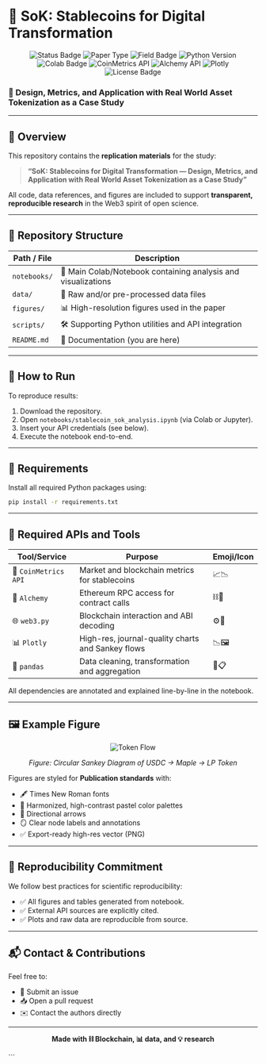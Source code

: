 # 📘 SoK: Stablecoins for Digital Transformation
<p align="center">
  <img src="https://img.shields.io/badge/status-under_review-yellow.svg" alt="Status Badge"/>
  <img src="https://img.shields.io/badge/paper-type-SoK-blueviolet.svg" alt="Paper Type"/>
  <img src="https://img.shields.io/badge/field-Stablecoins%20%26%20RWA-orange.svg" alt="Field Badge"/>
  <img src="https://img.shields.io/badge/python-3.10+-blue.svg" alt="Python Version"/>
  <img src="https://img.shields.io/badge/google-colab-%23F9AB00.svg?&logo=googlecolab&logoColor=white" alt="Colab Badge"/>
  <img src="https://img.shields.io/badge/api-CoinMetrics-informational?logo=data:image/png;base64,iVBORw0KGgoAAAANSUhEUgAAAA8AAAAQCAYAAADJViUEAAAACXBIWXMAAA7EAAAOxAGVKw4bAAAACXZwQWcAAAAQAAAAEABcxq3DAAAATUlEQVQoz2NgoBT4T1fx//+fACNsgphAsP4ZIgS8jlA1Q4KSpzDAKq1qA0EAUCiQhgkgNEg0TcwJKHkGwDS9AzjRAY8YGKxGhNsIAClIwBumB6BbgAAAABJRU5ErkJggg==" alt="CoinMetrics API"/>
  <img src="https://img.shields.io/badge/eth-api-%20Alchemy-4C82FB?logo=ethereum&logoColor=white" alt="Alchemy API"/>
  <img src="https://img.shields.io/badge/visualization-Plotly-3F4C6B?logo=plotly&logoColor=white" alt="Plotly"/>
  <img src="https://img.shields.io/badge/license-MIT-green.svg" alt="License Badge"/>
</p>


### 🧠 Design, Metrics, and Application with Real World Asset Tokenization as a Case Study

---

## 🧭 Overview

This repository contains the **replication materials** for the study:

> **“SoK: Stablecoins for Digital Transformation — Design, Metrics, and Application with Real World Asset Tokenization as a Case Study”**

All code, data references, and figures are included to support **transparent, reproducible research** in the Web3 spirit of open science. 

---

## 📂 Repository Structure

| Path / File                  | Description                                                                 |
|-----------------------------|-----------------------------------------------------------------------------|
| `notebooks/`                | 📒 Main Colab/Notebook containing analysis and visualizations                |
| `data/`                     | 📁 Raw and/or pre-processed data files                                      |
| `figures/`                  | 📊 High-resolution figures used in the paper                                |
| `scripts/`                  | 🛠️ Supporting Python utilities and API integration                         |
| `README.md`                 | 📘 Documentation (you are here)                                             |

---

## 🚀 How to Run

To reproduce results:

1. Download the repository.
2. Open `notebooks/stablecoin_sok_analysis.ipynb` (via Colab or Jupyter).
3. Insert your API credentials (see below).
4. Execute the notebook end-to-end.

---

## 🔧 Requirements

Install all required Python packages using:

```bash
pip install -r requirements.txt
````

---

## 🔑 Required APIs and Tools

| Tool/Service         | Purpose                                           | Emoji/Icon |
| -------------------- | ------------------------------------------------- | ---------- |
| 🧪 `CoinMetrics API` | Market and blockchain metrics for stablecoins     | 📈📉       |
| 🔌 `Alchemy`         | Ethereum RPC access for contract calls            | ⛓️🧙       |
| 🌐 `web3.py`         | Blockchain interaction and ABI decoding           | ⚙️🧩       |
| 📊 `Plotly`          | High-res, journal-quality charts and Sankey flows | 📉🖼️      |
| 📑 `pandas`          | Data cleaning, transformation and aggregation     | 📂📋       |

All dependencies are annotated and explained line-by-line in the notebook.

---

## 🖼️ Example Figure

<div align="center">

![Token Flow](figures/maple_usdc_deposit_sankey.png)

*Figure: Circular Sankey Diagram of USDC → Maple → LP Token*

</div>

Figures are styled for **Publication standards** with:

* 🖋️ Times New Roman fonts
* 🎨 Harmonized, high-contrast pastel color palettes
* 🧭 Directional arrows
* 🪞 Clear node labels and annotations
* ✅ Export-ready high-res vector (PNG)



---

## 🧪 Reproducibility Commitment

We follow best practices for scientific reproducibility:

* ✅ All figures and tables generated from notebook.
* ✅ External API sources are explicitly cited.
* ✅ Plots and raw data are reproducible from source.

---

## 📬 Contact & Contributions

Feel free to:

* 📝 Submit an issue
* 📥 Open a pull request
* ✉️ Contact the authors directly

---

<p align="center">
  <b>Made with ⛓️ Blockchain, 📊 data, and 💡 research</b>
</p>
```
